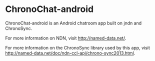 # ChronoChat-android

ChronoChat-android is an Android chatroom app built on jndn and ChronoSync.

For more information on NDN, visit http://named-data.net/.

For more information on the ChronoSync library used by this app, visit http://named-data.net/doc/ndn-ccl-api/chrono-sync2013.html.
